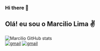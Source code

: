 ### Hi there 👋

## Olá! eu sou o Marcilio Lima ✌

![Marcilio GitHub stats](https://github-readme-stats.vercel.app/api?username=MarcilioamiL&show_icons=true&theme=dark)<br>
[![gmail](https://img.shields.io/badge/Gmail-D14836?style=for-the-badge&logo=gmail&logoColor=white)](marcilioaugusto53@gmail.com)
[![gmail](https://img.shields.io/badge/LinkedIn-0077B5?style=for-the-badge&logo=linkedin&logoColor=white)](marcilioaugusto53@gmail.com)

